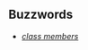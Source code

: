 ## Buzzwords
* [*class members*](https://docs.oracle.com/javase/tutorial/java/javaOO/classvars.html)


